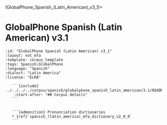 
(GlobalPhone_Spanish_(Latin_American)_v3_1)=
# GlobalPhone Spanish (Latin American) v3.1

``````{corpus} GlobalPhone Spanish (Latin American) v3.1
:id: "GlobalPhone Spanish (Latin American) v3_1"
:layout: not_mfa
:template: corpus_template
:tags: Spanish;GlobalPhone
:language: "Spanish"
:dialect: "Latin America"
:license: "ELRA"

   ```{include} ../../../../corpus/spanish/globalphone_spanish_latin_american/3.1/README.md
    :start-after: "## Corpus details"
   ```


   ```{admonition} Pronunciation dictionaries
   * {ref}`spanish_(latin_america)_mfa_dictionary_v2_0_0`
   ```
``````
